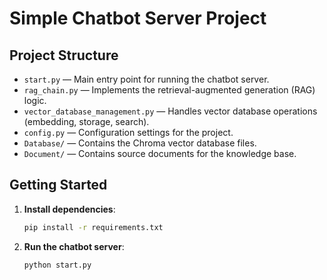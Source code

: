 # Simple Chatbot Server Project

## Project Structure

- `start.py` — Main entry point for running the chatbot server.
- `rag_chain.py` — Implements the retrieval-augmented generation (RAG) logic.
- `vector_database_management.py` — Handles vector database operations (embedding, storage, search).
- `config.py` — Configuration settings for the project.
- `Database/` — Contains the Chroma vector database files.
- `Document/` — Contains source documents for the knowledge base.
## Getting Started

1. **Install dependencies**:
	```bash
	pip install -r requirements.txt
	```

2. **Run the chatbot server**:
	```bash
	python start.py
	```